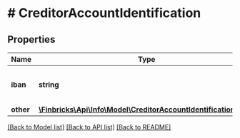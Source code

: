 # # CreditorAccountIdentification

## Properties

Name | Type | Description | Notes
------------ | ------------- | ------------- | -------------
**iban** | **string** | International format of IBAN account no. | [optional]
**other** | [**\Finbricks\Api\Info\Model\CreditorAccountIdentificationOther**](CreditorAccountIdentificationOther.md) |  | [optional]

[[Back to Model list]](../../README.md#models) [[Back to API list]](../../README.md#endpoints) [[Back to README]](../../README.md)
